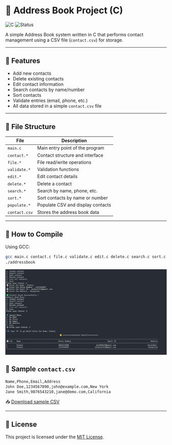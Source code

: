 # 📇 Address Book Project (C)

![C](https://img.shields.io/badge/language-C-blue)
![Status](https://img.shields.io/badge/status-active-brightgreen)

A simple Address Book system written in C that performs contact management using a CSV file (`contact.csv`) for storage.

---

## 🚀 Features

- Add new contacts
- Delete existing contacts
- Edit contact information
- Search contacts by name/number
- Sort contacts
- Validate entries (email, phone, etc.)
- All data stored in a simple `contact.csv` file

---

## 📁 File Structure

| File         | Description                            |
|--------------|----------------------------------------|
| `main.c`     | Main entry point of the program        |
| `contact.*`  | Contact structure and interface        |
| `file.*`     | File read/write operations             |
| `validate.*` | Validation functions                   |
| `edit.*`     | Edit contact details                   |
| `delete.*`   | Delete a contact                       |
| `search.*`   | Search by name, phone, etc.            |
| `sort.*`     | Sort contacts by name or number        |
| `populate.*` | Populate CSV and display contacts      |
| `contact.csv`| Stores the address book data           |

---

## 🔧 How to Compile

Using GCC:

```bash
gcc main.c contact.c file.c validate.c edit.c delete.c search.c sort.c populate.c -o addressbook
./addressbook
```
![Demo](demo.png)

## 🧪 Sample `contact.csv`

```csv
Name,Phone,Email,Address
John Doe,1234567890,john@example.com,New York
Jane Smith,9876543210,jane@demo.com,California
```

📥 [Download sample CSV](contact.csv)

---

## 📝 License

This project is licensed under the [MIT License](LICENSE).
```
